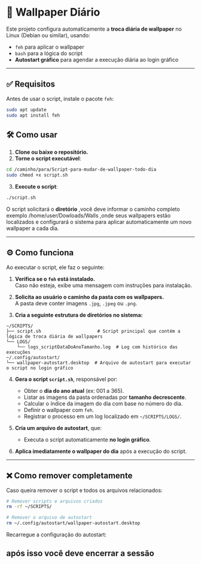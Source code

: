 # 📄 Wallpaper Diário

Este projeto configura automaticamente a **troca diária de wallpaper** no Linux (Debian ou similar), usando:
- `feh` para aplicar o wallpaper
- `bash` para a lógica do script
- **Autostart gráfico** para agendar a execução diária ao login gráfico

---

## ✅ Requisitos

Antes de usar o script, instale o pacote `feh`:

```bash
sudo apt update
sudo apt install feh
```

## 🛠 Como usar

1. **Clone ou baixe o repositório.**
2. **Torne o script executável**:

```bash
cd /caminho/para/Script-para-mudar-de-wallpaper-todo-dia
sudo chmod +x script.sh
```

3. **Execute o script**:

```bash
./script.sh
```

O script solicitará o **diretório** ,você deve informar o caminho completo exemplo /home/user/Dowloads/Walls ,onde seus wallpapers estão localizados e configurará o sistema para aplicar automaticamente um novo wallpaper a cada dia.

---

## ⚙️ Como funciona

Ao executar o script, ele faz o seguinte:

1. **Verifica se o `feh` está instalado.**  
   Caso não esteja, exibe uma mensagem com instruções para instalação.

2. **Solicita ao usuário o caminho da pasta com os wallpapers.**  
   A pasta deve conter imagens `.jpg`, `.jpeg` ou `.png`.

3. **Cria a seguinte estrutura de diretórios no sistema:**

```
~/SCRIPTS/
├── script.sh                     # Script principal que contém a lógica de troca diária de wallpapers
└── LOGS/
    └── logs_scriptDataDoAnoTamanho.log  # Log com histórico das execuções
~/.config/autostart/
└── wallpaper-autostart.desktop  # Arquivo de autostart para executar o script no login gráfico
```

4. **Gera o script `script.sh`**, responsável por:
   - Obter o **dia do ano atual** (ex: 001 a 365).
   - Listar as imagens da pasta ordenadas por **tamanho decrescente**.
   - Calcular o índice da imagem do dia com base no número do dia.
   - Definir o wallpaper com `feh`.
   - Registrar o processo em um log localizado em `~/SCRIPTS/LOGS/`.

5. **Cria um arquivo de autostart**, que:
   - Executa o script automaticamente **no login gráfico**.

6. **Aplica imediatamente o wallpaper do dia** após a execução do script.

---

## ❌ Como remover completamente

Caso queira remover o script e todos os arquivos relacionados:

```bash
# Remover scripts e arquivos criados
rm -rf ~/SCRIPTS/

# Remover o arquivo de autostart
rm ~/.config/autostart/wallpaper-autostart.desktop
```

Recarregue a configuração do autostart:

após isso você deve encerrar a sessão
---

